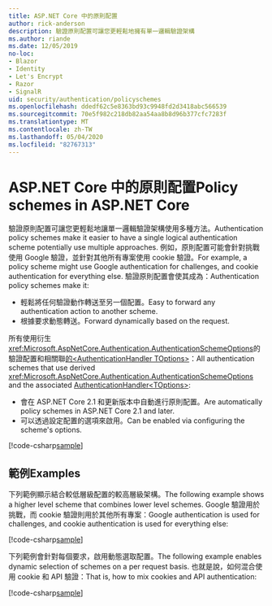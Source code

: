 ```yaml
---
title: ASP.NET Core 中的原則配置
author: rick-anderson
description: 驗證原則配置可讓您更輕鬆地擁有單一邏輯驗證架構
ms.author: riande
ms.date: 12/05/2019
no-loc:
- Blazor
- Identity
- Let's Encrypt
- Razor
- SignalR
uid: security/authentication/policyschemes
ms.openlocfilehash: ddedf62c5e8363bd93c9948fd2d3418abc566539
ms.sourcegitcommit: 70e5f982c218db82aa54aa8b8d96b377cfc7283f
ms.translationtype: MT
ms.contentlocale: zh-TW
ms.lasthandoff: 05/04/2020
ms.locfileid: "82767313"
---
```

# <a name="policy-schemes-in-aspnet-core"></a><span data-ttu-id="086e9-103">ASP.NET Core 中的原則配置</span><span class="sxs-lookup"><span data-stu-id="086e9-103">Policy schemes in ASP.NET Core</span></span>

<span data-ttu-id="086e9-104">驗證原則配置可讓您更輕鬆地讓單一邏輯驗證架構使用多種方法。</span><span class="sxs-lookup"><span data-stu-id="086e9-104">Authentication policy schemes make it easier to have a single logical authentication scheme potentially use multiple approaches.</span></span> <span data-ttu-id="086e9-105">例如，原則配置可能會針對挑戰使用 Google 驗證，並針對其他所有專案使用 cookie 驗證。</span><span class="sxs-lookup"><span data-stu-id="086e9-105">For example, a policy scheme might use Google authentication for challenges, and cookie authentication for everything else.</span></span> <span data-ttu-id="086e9-106">驗證原則配置會使其成為：</span><span class="sxs-lookup"><span data-stu-id="086e9-106">Authentication policy schemes make it:</span></span>

* <span data-ttu-id="086e9-107">輕鬆將任何驗證動作轉送至另一個配置。</span><span class="sxs-lookup"><span data-stu-id="086e9-107">Easy to forward any authentication action to another scheme.</span></span>
* <span data-ttu-id="086e9-108">根據要求動態轉送。</span><span class="sxs-lookup"><span data-stu-id="086e9-108">Forward dynamically based on the request.</span></span>

<span data-ttu-id="086e9-109">所有使用衍生<xref:Microsoft.AspNetCore.Authentication.AuthenticationSchemeOptions>的驗證配置和相關聯[的\<AuthenticationHandler TOptions>](/dotnet/api/microsoft.aspnetcore.authentication.authenticationhandler-1)：</span><span class="sxs-lookup"><span data-stu-id="086e9-109">All authentication schemes that use derived <xref:Microsoft.AspNetCore.Authentication.AuthenticationSchemeOptions> and the associated [AuthenticationHandler\<TOptions>](/dotnet/api/microsoft.aspnetcore.authentication.authenticationhandler-1):</span></span>

* <span data-ttu-id="086e9-110">會在 ASP.NET Core 2.1 和更新版本中自動進行原則配置。</span><span class="sxs-lookup"><span data-stu-id="086e9-110">Are automatically policy schemes in ASP.NET Core 2.1 and later.</span></span>
* <span data-ttu-id="086e9-111">可以透過設定配置的選項來啟用。</span><span class="sxs-lookup"><span data-stu-id="086e9-111">Can be enabled via configuring the scheme's options.</span></span>

[!code-csharp[sample](policyschemes/samples/AuthenticationSchemeOptions.cs?name=snippet)]

## <a name="examples"></a><span data-ttu-id="086e9-112">範例</span><span class="sxs-lookup"><span data-stu-id="086e9-112">Examples</span></span>

<span data-ttu-id="086e9-113">下列範例顯示結合較低層級配置的較高層級架構。</span><span class="sxs-lookup"><span data-stu-id="086e9-113">The following example shows a higher level scheme that combines lower level schemes.</span></span> <span data-ttu-id="086e9-114">Google 驗證用於挑戰，而 cookie 驗證則用於其他所有專案：</span><span class="sxs-lookup"><span data-stu-id="086e9-114">Google authentication is used for challenges, and cookie authentication is used for everything else:</span></span>

[!code-csharp[sample](policyschemes/samples/Startup.cs?name=snippet1)]

<span data-ttu-id="086e9-115">下列範例會針對每個要求，啟用動態選取配置。</span><span class="sxs-lookup"><span data-stu-id="086e9-115">The following example enables dynamic selection of schemes on a per request basis.</span></span> <span data-ttu-id="086e9-116">也就是說，如何混合使用 cookie 和 API 驗證：</span><span class="sxs-lookup"><span data-stu-id="086e9-116">That is, how to mix cookies and API authentication:</span></span>

 <!-- REVIEW, missing If set in public Func<HttpContext, string> ForwardDefaultSelector -->

[!code-csharp[sample](policyschemes/samples/Startup.cs?name=snippet2)]
